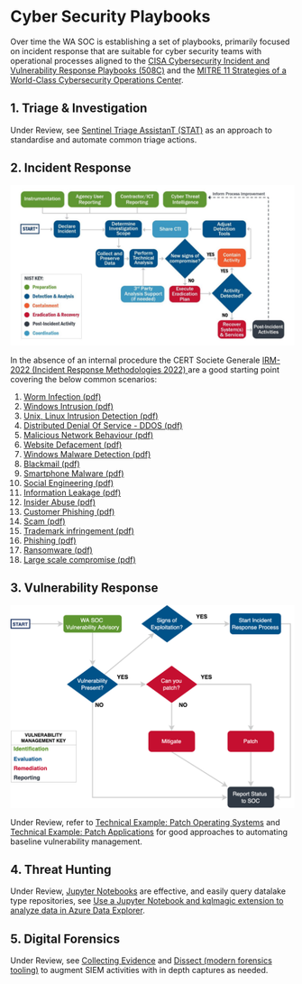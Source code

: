 # Cyber Security Playbooks

Over time the WA SOC is establishing a set of playbooks, primarily focused on incident response that are suitable for cyber security teams with operational processes aligned to the [CISA Cybersecurity Incident and Vulnerability Response Playbooks (508C)](pdfs/Federal_Government_Cybersecurity_Incident_and_Vulnerability_Response_Playbooks_508C.pdf) and the [MITRE 11 Strategies of a World-Class Cybersecurity Operations Center](pdfs/11-strategies-of-a-world-class-cybersecurity-operations-center.pdf).

## 1. Triage & Investigation

Under Review, see [Sentinel Triage AssistanT (STAT)](https://github.com/briandelmsft/SentinelAutomationModules/blob/main/Docs/readme.md) as an approach to standardise and automate common triage actions.

## 2. Incident Response

![Incident Response](../images/incidentresponse.png)

In the absence of an internal procedure the CERT Societe Generale [IRM-2022 (Incident Response Methodologies 2022)
](https://github.com/wagov/IRM/tree/main/EN) are a good starting point covering the below common scenarios:

1. [Worm Infection (pdf)](https://github.com/wagov/IRM/raw/main/EN/IRM-1-WormInfection.pdf)
2. [Windows Intrusion (pdf)](https://github.com/wagov/IRM/raw/main/EN/IRM-2-WindowsIntrusion.pdf)
3. [Unix, Linux Intrusion Detection (pdf)](https://github.com/wagov/IRM/raw/main/EN/IRM-3-UnixLinuxIntrusionDetection.pdf)
4. [Distributed Denial Of Service - DDOS (pdf)](https://github.com/wagov/IRM/raw/main/EN/IRM-4-DDOS.pdf)
5. [Malicious Network Behaviour (pdf)](https://github.com/wagov/IRM/raw/main/EN/IRM-5-MaliciousNetworkBehaviour.pdf)
6. [Website Defacement (pdf)](https://github.com/wagov/IRM/raw/main/EN/IRM-6-Website-Defacement.pdf)
7. [Windows Malware Detection (pdf)](https://github.com/wagov/IRM/raw/main/EN/IRM-7-WindowsMalwareDetection.pdf)
8. [Blackmail (pdf)](https://github.com/wagov/IRM/raw/main/EN/IRM-8-Blackmail.pdf)
9. [Smartphone Malware (pdf)](https://github.com/wagov/IRM/raw/main/EN/IRM-9-SmartphoneMalware.pdf)
10. [Social Engineering (pdf)](https://github.com/wagov/IRM/raw/main/EN/IRM-10-SocialEngineering.pdf)
11. [Information Leakage (pdf)](https://github.com/wagov/IRM/raw/main/EN/IRM-11-InformationLeakage.pdf)
12. [Insider Abuse (pdf)](https://github.com/wagov/IRM/raw/main/EN/IRM-12-InsiderAbuse.pdf)
13. [Customer Phishing (pdf)](https://github.com/wagov/IRM/raw/main/EN/IRM-13-Customer_Phishing.pdf)
14. [Scam (pdf)](https://github.com/wagov/IRM/raw/main/EN/IRM-14-Scam.pdf)
15. [Trademark infringement (pdf)](https://github.com/wagov/IRM/raw/main/EN/IRM-15-Trademark%20infringement.pdf)
16. [Phishing (pdf)](https://github.com/wagov/IRM/raw/main/EN/IRM-16-Phishing.pdf)
17. [Ransomware (pdf)](https://github.com/wagov/IRM/raw/main/EN/IRM-17-Ransomware.pdf)
18. [Large scale compromise (pdf)](https://github.com/wagov/IRM/raw/main/EN/IRM-18-Large_scale_compromise.pdf)

## 3. Vulnerability Response

![Vulnerability Response](../images/vulnerabilityresponse.png)

Under Review, refer to [Technical Example: Patch Operating Systems](https://www.cyber.gov.au/resources-business-and-government/essential-cyber-security/small-business-cyber-security/small-business-cloud-security-guide/technical-example-patch-operating-system) and [Technical Example: Patch Applications](https://www.cyber.gov.au/resources-business-and-government/essential-cyber-security/small-business-cyber-security/small-business-cloud-security-guide/technical-example-patch-applications) for good approaches to automating baseline vulnerability management.

## 4. Threat Hunting

Under Review, [Jupyter Notebooks](https://github.com/github/codespaces-jupyter) are effective, and easily query datalake type repositories, see [Use a Jupyter Notebook and kqlmagic extension to analyze data in Azure Data Explorer](https://learn.microsoft.com/en-us/azure/data-explorer/kqlmagic).

## 5. Digital Forensics

Under Review, see [Collecting Evidence](collecting-evidence.md) and [Dissect (modern forensics tooling)](https://docs.dissect.tools/en/latest/index.html) to augment SIEM activities with in depth captures as needed.
